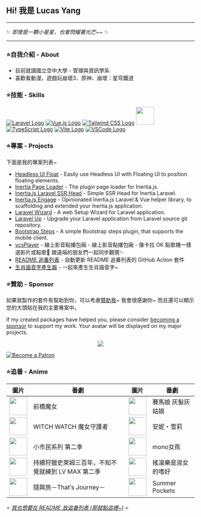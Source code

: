 ## Hi! 我是 Lucas Yang

---

✨ *即使是一顆小星星，也會閃耀著光芒~~* ✨

---

### ⭐自我介紹 - About

* 目前就讀國立空中大學 - 管理與資訊學系
* 喜歡看動漫，遊戲玩崩壞3、原神、崩壞：星穹鐵道

### ⭐技能 - Skills

[![Laravel Logo](https://skillicons.dev/icons?i=laravel&theme=light)](https://laravel.com/)
[![Vue.js Logo](https://skillicons.dev/icons?i=vue&theme=light)](https://vuejs.org/)
[![Tailwind CSS Logo](https://skillicons.dev/icons?i=tailwind&theme=light)](https://tailwindcss.com/)
<a href="https://inertiajs.com/"><img src="https://star-note-lucas.me/images/inertiajs-rounded.svg" width="48" height="48"></a>
[![TypeScript Logo](https://skillicons.dev/icons?i=ts)](https://www.typescriptlang.org/)
[![Vite Logo](https://skillicons.dev/icons?i=vite&theme=light)](https://vitejs.dev/)
[![VSCode Logo](https://skillicons.dev/icons?i=vscode&theme=light)](https://code.visualstudio.com/)

### ⭐專案 - Projects

下面是我的專案列表~

* [Headless UI Float](https://github.com/ycs77/headlessui-float) - Easily use Headless UI with Floating UI to position floating elements.
* [Inertia Page Loader](https://github.com/ycs77/inertia-plugin) - The plugin page loader for Inertia.js.
* [Inertia.js Laravel SSR Head](https://github.com/ycs77/inertia-laravel-ssr-head) - Simple SSR Head for Inertia Laravel.
* [Inertia.js Engage](https://github.com/ycs77/inertia-engage) - Opinionated Inertia.js Laravel & Vue helper library, to scaffolding and extended your Inertia.js application.
* [Laravel Wizard](https://github.com/ycs77/laravel-wizard) - A web Setup Wizard for Laravel application.
* [Laravel Up](https://laravel-up.vercel.app/) - Upgrade your Laravel application from Laravel source git repository.
* [Bootstrap Steps](https://github.com/ycs77/bootstrap-steps) - A simple Bootstrap steps plugin, that supports the mobile client.
* [ycsPlayer](https://github.com/ycs77/ycsplayer) - 線上影音點播包廂 - 線上影音點播包廂 - 像卡拉 OK 點歌機一樣選影片或點歌🎵 跟遠端的朋友們一起同步觀賞✨
* [README 追番列表](https://github.com/ycs77/readme-anime-list) - 自動更新 README 追番列表的 GitHub Action 套件
* [生肖諧音字產生器](https://github.com/ycs77/zodiac-homophone-generator) - 一起來產生生肖諧音字~

### ⭐贊助 - Sponsor

如果我製作的套件有幫助到你，可以考慮[贊助我](https://www.patreon.com/ycs77)~ 我會很感謝你~ 而且還可以顯示您的大頭貼在我的主要專案中。

If my created packages have helped you, please consider [becoming a sponsor](https://www.patreon.com/ycs77) to support my work. Your avatar will be displayed on my major projects.

<p align="center">
  <a href="https://www.patreon.com/ycs77">
    <img src="https://cdn.jsdelivr.net/gh/ycs77/static/sponsors.svg"/>
  </a>
</p>

<a href="https://www.patreon.com/ycs77">
  <img src="https://c5.patreon.com/external/logo/become_a_patron_button.png" alt="Become a Patron" />
</a>

<br />

### ⭐追番 - Anime

<!-- anime-list start -->
| 圖片 | 番劇 | 圖片 | 番劇 |
| --- | --- | --- | --- |
| [<img src="https://lain.bgm.tv/r/100/pic/cover/l/a8/e1/511207_eL0NY.jpg" width="48">](https://lain.bgm.tv/pic/cover/l/a8/e1/511207_eL0NY.jpg) | 前橋魔女 | [<img src="https://lain.bgm.tv/r/100/pic/cover/l/9e/fa/509297_VQ3P9.jpg" width="48">](https://lain.bgm.tv/pic/cover/l/9e/fa/509297_VQ3P9.jpg) | 賽馬娘 灰髮灰姑娘 |
| [<img src="https://lain.bgm.tv/r/100/pic/cover/l/5e/4f/506672_K9EQT.jpg" width="48">](https://lain.bgm.tv/pic/cover/l/5e/4f/506672_K9EQT.jpg) | WITCH WATCH 魔女守護者 | [<img src="https://lain.bgm.tv/r/100/pic/cover/l/2c/d5/524801_p2OVT.jpg" width="48">](https://lain.bgm.tv/pic/cover/l/2c/d5/524801_p2OVT.jpg) | 安妮・雪莉 |
| [<img src="https://lain.bgm.tv/r/100/pic/cover/l/e3/4e/513018_3E8Bu.jpg" width="48">](https://lain.bgm.tv/pic/cover/l/e3/4e/513018_3E8Bu.jpg) | 小市民系列 第二季 | [<img src="https://lain.bgm.tv/r/100/pic/cover/l/a6/39/485936_y0bX8.jpg" width="48">](https://lain.bgm.tv/pic/cover/l/a6/39/485936_y0bX8.jpg) | mono女孩 |
| [<img src="https://lain.bgm.tv/r/100/pic/cover/l/3b/a9/364844_GIb43.jpg" width="48">](https://lain.bgm.tv/pic/cover/l/3b/a9/364844_GIb43.jpg) | 持續狩獵史萊姆三百年，不知不覺就練到 LV MAX 第二季 | [<img src="https://lain.bgm.tv/r/100/pic/cover/l/c4/b5/504678_iCezc.jpg" width="48">](https://lain.bgm.tv/pic/cover/l/c4/b5/504678_iCezc.jpg) | 搖滾樂是淑女的嗜好 |
| [<img src="https://lain.bgm.tv/r/100/pic/cover/l/e0/10/437593_jrDd8.jpg" width="48">](https://lain.bgm.tv/pic/cover/l/e0/10/437593_jrDd8.jpg) | 隨興旅－That′s Journey－ | [<img src="https://lain.bgm.tv/r/100/pic/cover/l/23/ce/363957_pgptl.jpg" width="48">](https://lain.bgm.tv/pic/cover/l/23/ce/363957_pgptl.jpg) | Summer Pockets |
<!-- anime-list end -->

⭐ *[我也想要在 README 放追番列表 (那就點這裡~)](https://github.com/ycs77/readme-anime-list)* ⭐
